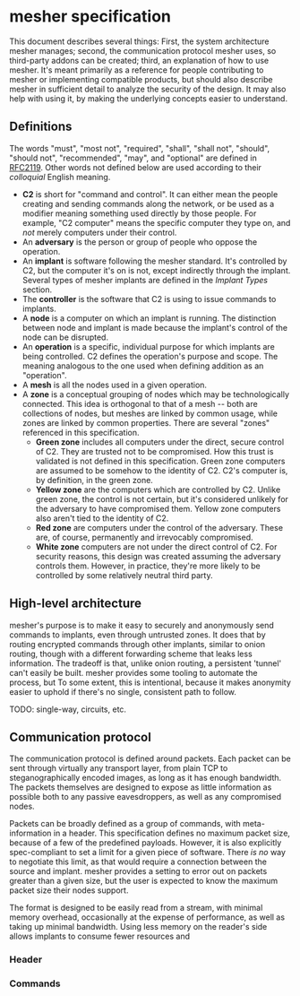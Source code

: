# mesher specification

This document describes several things:
First, the system architecture mesher manages;
second, the communication protocol mesher uses, so third-party addons can be created;
third, an explanation of how to use mesher.
It's meant primarily as a reference for people contributing to mesher or implementing compatible products, but should also describe mesher in sufficient detail to analyze the security of the design.
It may also help with using it, by making the underlying concepts easier to understand.

## Definitions

The words "must", "most not", "required", "shall", "shall not", "should", "should not", "recommended", "may", and "optional" are defined in [RFC2119].
Other words not defined below are used according to their _colloquial_ English meaning.

-   **C2** is short for "command and control".
    It can either mean the people creating and sending commands along the network, or be used as a modifier meaning something used directly by those people.
    For example, "C2 computer" means the specific computer they type on, and _not_ merely computers under their control.
-   An **adversary** is the person or group of people who oppose the operation.
-   An **implant** is software following the mesher standard.
    It's controlled by C2, but the computer it's on is not, except indirectly through the implant.
    Several types of mesher implants are defined in the _Implant Types_ section.
-   The **controller** is the software that C2 is using to issue commands to implants.
-   A **node** is a computer on which an implant is running.
    The distinction between node and implant is made because the implant's control of the node can be disrupted.
-   An **operation** is a specific, individual purpose for which implants are being controlled.
    C2 defines the operation's purpose and scope.
    The meaning analogous to the one used when defining addition as an "operation".
-   A **mesh** is all the nodes used in a given operation.
-   A **zone** is a conceptual grouping of nodes which may be technologically connected.
    This idea is orthogonal to that of a mesh -- both are collections of nodes, but meshes are linked by common usage, while zones are linked by common properties.
    There are several "zones" referenced in this specification.
    -   **Green zone** includes all computers under the direct, secure control of C2.
        They are trusted not to be compromised.
        How this trust is validated is not defined in this specification.
        Green zone computers are assumed to be somehow to the identity of C2.
        C2's computer is, by definition, in the green zone.
    -   **Yellow zone** are the computers which are controlled by C2.
        Unlike green zone, the control is not certain, but it's considered unlikely for the adversary to have compromised them.
        Yellow zone computers also aren't tied to the identity of C2.
    -   **Red zone** are computers under the control of the adversary.
        These are, of course, permanently and irrevocably compromised.
    -   **White zone** computers are not under the direct control of C2.
        For security reasons, this design was created assuming the adversary controls them.
        However, in practice, they're more likely to be controlled by some relatively neutral third party.

## High-level architecture

mesher's purpose is to make it easy to securely and anonymously send commands to implants, even through untrusted zones.
It does that by routing encrypted commands through other implants, similar to onion routing, though with a different forwarding scheme that leaks less information.
The tradeoff is that, unlike onion routing, a persistent 'tunnel' can't easily be built.
mesher provides some tooling to automate the process, but 
To some extent, this is intentional, because it makes anonymity easier to uphold if there's no single, consistent path to follow.

TODO: single-way, circuits, etc.

## Communication protocol

The communication protocol is defined around packets.
Each packet can be sent through virtually any transport layer, from plain TCP to steganographically encoded images, as long as it has enough bandwidth.
The packets themselves are designed to expose as little information as possible both to any passive eavesdroppers, as well as any compromised nodes.

Packets can be broadly defined as a group of commands, with meta-information in a header.
This specification defines no maximum packet size, because of a few of the predefined payloads.
However, it is also explicitly spec-compliant to set a limit for a given piece of software.
There _is no_ way to negotiate this limit, as that would require a connection between the source and implant.
mesher provides a setting to error out on packets greater than a given size, but the user is expected to know the maximum packet size their nodes support.

The format is designed to be easily read from a stream, with minimal memory overhead, occasionally at the expense of performance, as well as taking up minimal bandwidth.
Using less memory on the reader's side allows implants to consume fewer resources and 

### Header

### Commands

 [RFC2119]: https://www.ietf.org/rfc/rfc2119.txt
